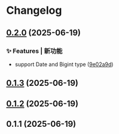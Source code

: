 # Changelog

## [0.2.0](https://github.com/wst7/runx/compare/v0.1.3...v0.2.0) (2025-06-19)

### ✨ Features | 新功能

* support Date and Bigint type ([9e02a9d](https://github.com/wst7/runx/commit/9e02a9df6afe91ffad840e5f271121f9b70ede12))

## [0.1.3](https://github.com/wst7/runx/compare/v0.1.2...v0.1.3) (2025-06-19)

## [0.1.2](https://github.com/wst7/runx/compare/v0.1.1...v0.1.2) (2025-06-19)

## 0.1.1 (2025-06-19)

